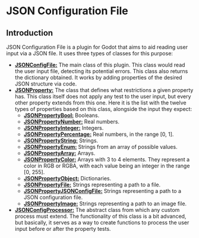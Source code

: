 # JSON Configuration File

## Introduction

JSON Configuration File is a plugin for Godot that aims to aid reading user input via a JSON file. It uses three types of classes for this purpose:

* [**JSONConfigFile:**](./files/JSON-CONFIG-FILE.md) The main class of this plugin. This class would read the user input file, detecting its potential errors. This class also returns the dictionary obtained. It works by adding properties of the desired JSON structure via code.
* [**JSONProperty:**](./files/JSON-PROPERTY.md) The class that defines what restrictions a given property has. This class itself does not apply any test to the user input, but every other property extends from this one. Here it is the list with the twelve types of properties based on this class, alongside the input they expect:
    * [**JSONPropertyBool:**](./files/JSON-PROPERTY-BOOL.md) Booleans.
    * [**JSONPropertyNumber:**](./files/JSON-PROPERTY-NUMBER.md) Real numbers.
    * [**JSONPropertyInteger:**](./files/JSON-PROPERTY-INTEGER.md) Integers.
    * [**JSONPropertyPercentage:**](./files/JSON-PROPERTY-PERCENTAGE.md) Real numbers, in the range [0, 1].
    * [**JSONPropertyString:**](./files/JSON-PROPERTY-STRING.md) Strings.
    * [**JSONPropertyEnum:**](./files/JSON-PROPERTY-ENUM.md) Strings from an array of possible values.
    * [**JSONPropertyArray:**](./files/JSON-PROPERTY-ARRAY.md) Arrays.
    * [**JSONPropertyColor:**](./files/JSON-PROPERTY-COLOR.md) Arrays with 3 to 4 elements. They represent a color in RGB or RGBA, with each value being an integer in the range [0, 255].
    * [**JSONPropertyObject:**](./files/JSON-PROPERTY-OBJECT.md) Dictionaries.
    * [**JSONPropertyFile:**](./files/JSON-PROPERTY-FILE.md) Strings representing a path to a file.
    * [**JSONPropertyJSONConfigFile:**](./files/JSON-PROPERTY-JSON-CONFIG-FILE.md) Strings representing a path to a JSON configuration file.
    * [**JSONPropertyImage:**](./files/JSON-PROPERTY-IMAGE.md) Strings representing a path to an image file.
* [**JSONConfigProcessor:**](./files/JSON-PROPERTY-PROCESSOR.md) The abstract class from which any custom process must extend. The functionality of this class is a bit advanced, but basically, it serves as a way to create functions to process the user input before or after the property tests.

